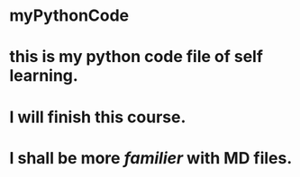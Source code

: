 # myPythonCode
# this is my python code file of self learning.
# I **will** finish this course.
# I shall be more _familier_ with MD files.
